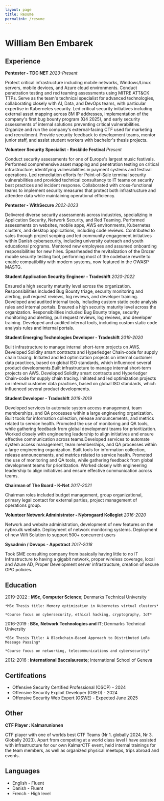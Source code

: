 ```yaml
---
layout: page
title: Resume
permalink: /resume
---
```


William Ben Embarek
============

Experience
----------

**Pentester - TDC NET**
*2023-Present*

Protect critical infrastructure including mobile networks, Windows/Linux servers, mobile devices, and Azure cloud environments. Conduct penetration testing and red teaming assessments using MITRE ATT&CK TTPs. Serve as the team's technical specialist for advanced technologies, collaborating closely with AI, Data, and DevOps teams, with particular expertise in Kubernetes security.
Led critical security initiatives including external asset mapping across 8M IP addresses, 
implementation of the company's first bug bounty program (Q4 2025), and early security 
assessments of internal solutions preventing critical vulnerabilities.
Organize and run the company's external-facing CTF used for marketing and recruitment. Provide security feedback to development teams, mentor junior staff, and assist student workers with bachelor's thesis projects.

**Volunteer Security Specialist - Roskilde Festival**
*Present*

Conduct security assessments for one of Europe's largest music festivals. Performed comprehensive asset mapping and penetration testing on critical infrastructure, identifying vulnerabilities in payment systems and festival operations. Led remediation efforts for Point-of-Sale terminal security vulnerabilities and provided technical consultancy to IT teams on security best practices and incident response. Collaborated with cross-functional teams to implement security measures that protect both infrastructure and attendee data while maintaining operational efficiency.

**Pentester - WithSecure**
*2022-2023*

Delivered diverse security assessments across industries, specializing in Application Security, Network Security, and Red Teaming. Performed assessments on websites, mobile apps, AWS environments, Kubernetes clusters, and desktop applications, including code reviews. Contributed to sales through project scoping and led community engagement initiatives within Danish cybersecurity, including university outreach and youth educational programs. Mentored new employees and assumed onboarding responsibilities for new hires. Spearheaded the revitalization of the Drozer mobile security testing tool, performing most of the codebase rewrite to enable compatibility with modern systems, now featured in the OWASP MASTG.


**Student Application Security Engineer - Tradeshift**
*2020-2022*

Ensured a high security maturity level across the organization. Responsibilities included Bug Bounty triage, security monitoring and alerting, pull request reviews, log reviews, and developer training. Developed and audited internal tools, including custom static code analysis rules and internal portals. Ensured a high security maturity level across the organization. Responsibilities included Bug Bounty triage, security monitoring and alerting, pull request reviews, log reviews, and developer training. Developed and audited internal tools, including custom static code analysis rules and internal portals.

**Student Emerging Technologies Developer - Tradeshift**
*2019-2020*

Built infrastructure to manage internal short-term projects on AWS. Developed Solidity smart contracts and Hyperledger Chain-code for supply chain tracing. Initiated and led optimization projects on internal customer data practices, based on global ISO standards, which influenced several product developments.Built infrastructure to manage internal short-term projects on AWS. Developed Solidity smart contracts and Hyperledger Chain-code for supply chain tracing. Initiated and led optimization projects on internal customer data practices, based on global ISO standards, which influenced several product developments.



**Student Developer - Tradeshift**
*2018-2019*

Developed services to automate system access management, team memberships, and QA processes within a large engineering organization. Built tools for information collection, release announcements, and metrics related to service health. Promoted the use of monitoring and QA tools, while gathering feedback from global development teams for prioritization. Worked closely with engineering leadership to align initiatives and ensure effective communication across teams.Developed services to automate system access management, team memberships, and QA processes within a large engineering organization. Built tools for information collection, release announcements, and metrics related to service health. Promoted the use of monitoring and QA tools, while gathering feedback from global development teams for prioritization. Worked closely with engineering leadership to align initiatives and ensure effective communication across teams.


**Chairman of The Board - K-Net**
*2017-2021*

Chairman roles included budget management, group organizational, primary legal contact for external parties, project management of operations group.

**Volunteer Network Administrator - Nybrogaard Kollegiet**
*2016-2020*

Network and website administration, development of new features on the nybro.dk website. Deployment of network monitoring systems. Deployment of new Wifi Solution to support 500+ concurrent users

**Sysadmin / Devops - Appstract**
*2017-2018* 

Took SME consulting company from basically having little to no IT Infrastructure to having a gigabit network, proper wireless coverage, local and Azure AD, Proper Development server infrastructure, creation of secure GPO policies.

Education
---------

2019-2022
:   **MSc, Computer Science**; Denmarks Technical University

    *MSc Thesis title: Memory optimization in Kubernetes virtual clusters*

    *Course focus on cybersecurity, ethical hacking, cryptography, IoT*

2016-2019
:   **BSc, Network Technologies and IT**; Denmarks Technical University

    *BSc Thesis Title: A Blockchain-Based Approach to Distributed LoRa Message Passing*
    
    *Course focus on networking, telecommunications and cybersecurity*

2012-2016
:   **International Baccalaureate**; International School of Geneva

Certifcations
----------------------------------------
- Offensive Security Certified Professional (OSCP) - 2024
- Offensive Security Exploit Developer (OSED) - 2024
- Offensive Security Web Expert (OSWE) - Expected June 2025 


Other
----------------------------------------

**CTF Player : Kalmarunionen**

CTF player with one of worlds best CTF Teams (Nr 1. globally 2024, Nr 3. Globally 2023). Apart from competing at a world class level I have assisted with infrastructure for our own KalmarCTF event, held internal trainings for the team members, as well as organized physical meetups, trips abroad and events.  

Languages
----------------------------------------
*   English - Fluent
*   Danish - Fluent
*   French - High level
